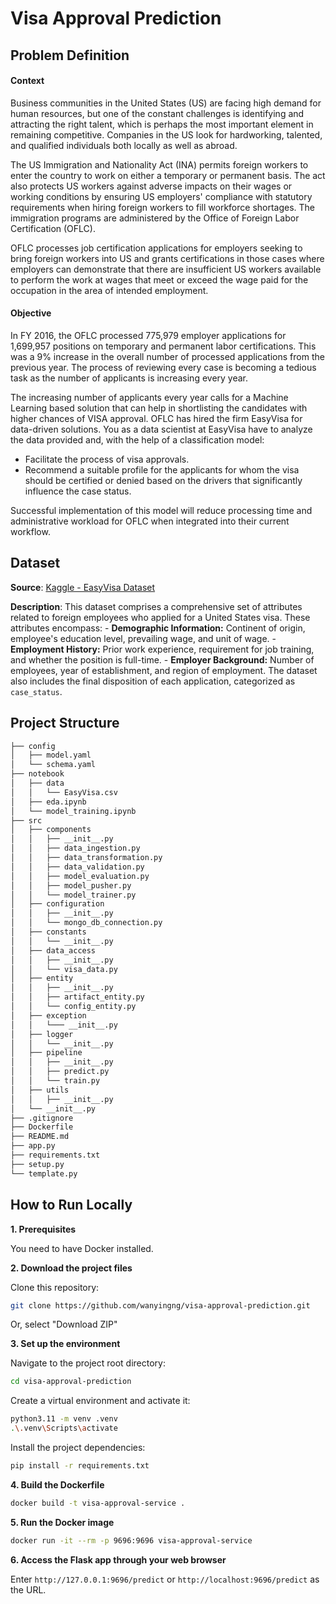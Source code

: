 # Visa Approval Prediction

## Problem Definition
#### Context
Business communities in the United States (US) are facing high demand for human resources, but one of the constant challenges is identifying and attracting the right talent, which is perhaps the most important element in remaining competitive. Companies in the US look for hardworking, talented, and qualified individuals both locally as well as abroad.

The US Immigration and Nationality Act (INA) permits foreign workers to enter the country to work on either a temporary or permanent basis. The act also protects US workers against adverse impacts on their wages or working conditions by ensuring US employers' compliance with statutory requirements when hiring foreign workers to fill workforce shortages. The immigration programs are administered by the Office of Foreign Labor Certification (OFLC).

OFLC processes job certification applications for employers seeking to bring foreign workers into US and grants certifications in those cases where employers can demonstrate that there are insufficient US workers available to perform the work at wages that meet or exceed the wage paid for the occupation in the area of intended employment.

#### Objective
In FY 2016, the OFLC processed 775,979 employer applications for 1,699,957 positions on temporary and permanent labor certifications. This was a 9% increase in the overall number of processed applications from the previous year. The process of reviewing every case is becoming a tedious task as the number of applicants is increasing every year.

The increasing number of applicants every year calls for a Machine Learning based solution that can help in shortlisting the candidates with higher chances of VISA approval. OFLC has hired the firm EasyVisa for data-driven solutions. You as a data scientist at EasyVisa have to analyze the data provided and, with the help of a classification model:
* Facilitate the process of visa approvals.
* Recommend a suitable profile for the applicants for whom the visa should be certified or denied based on the drivers that significantly influence the case status.

Successful implementation of this model will reduce processing time and administrative workload for OFLC when integrated into their current workflow.

## Dataset
**Source**: [Kaggle - EasyVisa Dataset](https://www.kaggle.com/datasets/moro23/easyvisa-dataset)

**Description**:
This dataset comprises a comprehensive set of attributes related to foreign employees who applied for a United States visa. These attributes encompass:
    - **Demographic Information:** Continent of origin, employee's education level, prevailing wage, and unit of wage.
    - **Employment History:** Prior work experience, requirement for job training, and whether the position is full-time.
    - **Employer Background:** Number of employees, year of establishment, and region of employment.
The dataset also includes the final disposition of each application, categorized as `case_status`.

## Project Structure

```bash
├── config
│   ├── model.yaml
│   └── schema.yaml
├── notebook
│   ├── data
│   │   └── EasyVisa.csv
│   ├── eda.ipynb
│   └── model_training.ipynb
├── src
│   ├── components
│   │   ├── __init__.py
│   │   ├── data_ingestion.py
│   │   ├── data_transformation.py
│   │   ├── data_validation.py
│   │   ├── model_evaluation.py
│   │   ├── model_pusher.py
│   │   └── model_trainer.py
│   ├── configuration
│   │   ├── __init__.py
│   │   └── mongo_db_connection.py
│   ├── constants
│   │   └── __init__.py
│   ├── data_access
│   │   ├── __init__.py
│   │   └── visa_data.py
│   ├── entity
│   │   ├── __init__.py
│   │   ├── artifact_entity.py
│   │   └── config_entity.py
│   ├── exception
│   │   └─── __init__.py
│   ├── logger
│   │   └── __init__.py
│   ├── pipeline
│   │   ├── __init__.py
│   │   ├── predict.py
│   │   └── train.py
│   ├── utils
│   │   ├── __init__.py
│   └── __init__.py
├── .gitignore
├── Dockerfile
├── README.md
├── app.py
├── requirements.txt
├── setup.py
└── template.py
```

## How to Run Locally
**1. Prerequisites**

You need to have Docker installed.

**2. Download the project files**

Clone this repository:
```bash
git clone https://github.com/wanyingng/visa-approval-prediction.git
```
Or, select "Download ZIP"

**3. Set up the environment**

Navigate to the project root directory:
```bash
cd visa-approval-prediction
```

Create a virtual environment and activate it:
```bash
python3.11 -m venv .venv
.\.venv\Scripts\activate
```

Install the project dependencies:
```bash
pip install -r requirements.txt
```

**4. Build the Dockerfile**

```bash
docker build -t visa-approval-service .
```

**5. Run the Docker image**

```bash
docker run -it --rm -p 9696:9696 visa-approval-service
```

**6. Access the Flask app through your web browser**

Enter `http://127.0.0.1:9696/predict` or `http://localhost:9696/predict` as the URL.
